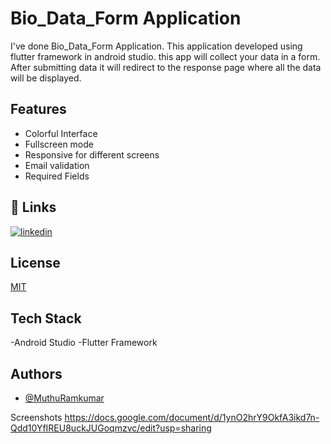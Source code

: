 
# Bio_Data_Form Application

I've done Bio_Data_Form Application.
This application developed using flutter framework in android studio.
this app will collect your data in a form. After submitting data it will redirect to the response page where all the data will be displayed.



## Features

- Colorful Interface
- Fullscreen mode
- Responsive for different screens
- Email validation
- Required Fields


## 🔗 Links
[![linkedin](https://img.shields.io/badge/linkedin-0A66C2?style=for-the-badge&logo=linkedin&logoColor=white)](https://www.linkedin.com/in/muthu-ramkumar-s-0943651bb/)

## License

[MIT](https://choosealicense.com/licenses/mit/)


## Tech Stack

-Android Studio
-Flutter Framework



## Authors

- [@MuthuRamkumar](https://github.com/MuthuRamkumar-S)




Screenshots
https://docs.google.com/document/d/1ynO2hrY9OkfA3ikd7n-Qdd10YfIREU8uckJUGoqmzvc/edit?usp=sharing